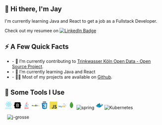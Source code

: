 <h2>👋 Hi there, I'm Jay</h2>
<p>I'm currently learning Java and React to get a job as a Fullstack Developer.</p>
<p>Check out my resumee on  
  <a href="https://www.linkedin.com/in/jakob-g/"><img src="https://img.shields.io/badge/linkedin-%230077B5.svg?&style=for-the-badge&logo=linkedin&logoColor=white" height="25" alt="LinkedIn Badge"></a>
</p>

<h2>⚡️ A Few Quick Facts</h2>
<ul>
<li>- 🔭 I’m currently contributing to <a href="https://github.com/codeforcologne/trinkwasser">Trinkwasser Köln Open Data - Open Source Project</a>.</li>
<li>- 🌱 I’m currently learning Java and React</li>
<li>- 👨‍💻 Most of my projects are available on <a href="https://github.com/j-grosse">Github</a>.</li>
</li>
</ul>


<h2>🚀 Some Tools I Use</h2>
<p align="left">
<img src="https://raw.githubusercontent.com/devicons/devicon/master/icons/react/react-original-wordmark.svg" alt="react" width="25" height="25" />
<img src="https://raw.githubusercontent.com/devicons/devicon/master/icons/bootstrap/bootstrap-plain.svg" alt="bootstrap" width="25" height="25" />
<img src="https://raw.githubusercontent.com/devicons/devicon/master/icons/java/java-original-wordmark.svg" alt="java" width="25" height="25" />
<img src="https://raw.githubusercontent.com/devicons/devicon/master/icons/nodejs/nodejs-original-wordmark.svg" alt="nodejs" width="25" height="25" />
<img src="https://raw.githubusercontent.com/devicons/devicon/master/icons/css3/css3-original-wordmark.svg" alt="css3" width="25" height="25" />
<img src="https://raw.githubusercontent.com/devicons/devicon/master/icons/javascript/javascript-original.svg" alt="javascript" width="25" height="25" />
<img src="https://raw.githubusercontent.com/devicons/devicon/master/icons/mysql/mysql-original-wordmark.svg" alt="mysql" width="25" height="25" />
<img src="https://raw.githubusercontent.com/devicons/devicon/master/icons/mongodb/mongodb-original.svg" alt="mongodb" width="25" height="25" />
<img src="https://www.vectorlogo.zone/logos/springio/springio-icon.svg" alt="spring" width="25" height="25" />
<img src="https://raw.githubusercontent.com/devicons/devicon/master/icons/docker/docker-original.svg" alt="Docker" width="25" height="25" />
<img src="https://www.vectorlogo.zone/logos/kubernetes/kubernetes-icon.svg" alt="Kubernetes" width="25" height="25" /></p>
&nbsp;


<img src="https://github-readme-stats.vercel.app/api?username=j-grosse&show_icons=true&count_private=true" alt="j-grosse" />
